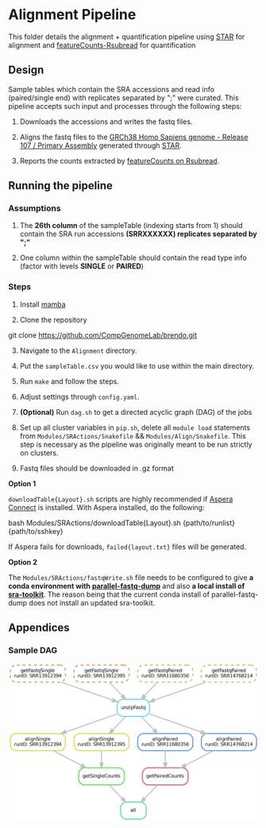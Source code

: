 # Alignment Pipeline

This folder details the alignment + quantification pipeline using [STAR](https://github.com/alexdobin/STAR) for alignment and [featureCounts-Rsubread](https://bioconductor.org/packages/release/bioc/html/Rsubread.html) for quantification


## Design

Sample tables which contain the SRA accessions and read info (paired/single end) with replicates separated by ";" were curated. This pipeline accepts such input and processes through the following steps:


1. Downloads the accessions and writes the fastq files.

2. Aligns the fastq files to the [GRCh38 Homo Sapiens genome - Release 107 / Primary Assembly](http://ftp.ensembl.org/pub/release-107/fasta/homo_sapiens/) generated through [STAR](https://github.com/alexdobin/STAR).

3. Reports the counts extracted by [featureCounts on Rsubread](https://bioconductor.org/packages/release/bioc/html/Rsubread.html).

  

## Running the pipeline

### Assumptions

1. The **26th column** of the sampleTable (indexing starts from 1) should contain the SRA run accessions **(SRRXXXXXX) replicates separated by ";"**

2. One column within the sampleTable should contain the read type info (factor with levels **SINGLE** or **PAIRED**)

  

### Steps
1. Install [mamba](https://github.com/mamba-org/mamba)

2. Clone the repository

  

git clone https://github.com/CompGenomeLab/brendo.git

3. Navigate to the `Alignment` directory.

4. Put the `sampleTable.csv` you would like to use within the main directory.

5. Run `make` and follow the steps.

6. Adjust settings through `config.yaml`.

7.  **(Optional)** Run `dag.sh` to get a directed acyclic graph (DAG) of the jobs

8. Set up all cluster variables in `pip.sh`, delete all `module load` statements from `Modules/SRActions/Snakefile` && `Modules/Align/Snakefile`. This step is necessary as the pipeline was originally meant to be run strictly on clusters.

9. Fastq files should be downloaded in .gz format

  

**Option 1**

  

`downloadTable{Layout}.sh` scripts are highly recommended if [Aspera Connect](https://www.biostars.org/p/9528910/) is installed. With Aspera installed, do the following:

  

bash Modules/SRActions/downloadTable{Layout}.sh {path/to/runlist} {path/to/sshkey}

If Aspera fails for downloads, `failed{layout.txt}` files will be generated.

  
  

**Option 2**

  

The `Modules/SRActions/fastqWrite.sh` file needs to be configured to give **a conda environment with [parallel-fastq-dump](https://github.com/rvalieris/parallel-fastq-dump)** and also **a local install of [sra-toolkit](https://github.com/ncbi/sra-tools)**. The reason being that the current conda install of parallel-fastq-dump does not install an updated sra-toolkit.

  

## Appendices

### Sample DAG

<img  src="https://github.com/CompGenomeLab/brendo/blob/dev/Alignment/dag_minimal.png"/>
